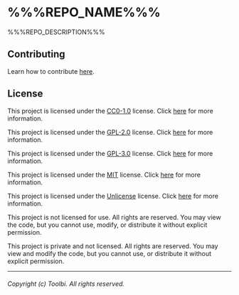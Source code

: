 # %%%REPO_NAME%%%

%%%REPO_DESCRIPTION%%%

<!-- Content goes here -->

<!-- ! Delete this section if no contributions are allowed -->

## Contributing

Learn how to contribute
[here](https://github.com/nightalike/%%%REPO_NAME%%%/blob/main/CONTRIBUTING.md).

## License

<!-- ! Choose one of the licenses and delete the rest -->

<!-- CC0-1.0 -->

This project is licensed under the
[CC0-1.0](https://github.com/toolbi-org/%%%REPO_NAME%%%/blob/main/LICENSE)
license. Click
[here](https://github.com/toolbi-org/%%%REPO_NAME%%%/blob/main/LICENSE) for more
information.

<!-- GPL-2.0 -->

This project is licensed under the
[GPL-2.0](https://github.com/toolbi-org/%%%REPO_NAME%%%/blob/main/LICENSE)
license. Click
[here](https://github.com/toolbi-org/%%%REPO_NAME%%%/blob/main/LICENSE) for more
information.

<!-- GPL-3.0 -->

This project is licensed under the
[GPL-3.0](https://github.com/toolbi-org/%%%REPO_NAME%%%/blob/main/LICENSE)
license. Click
[here](https://github.com/toolbi-org/%%%REPO_NAME%%%/blob/main/LICENSE) for more
information.

<!-- MIT -->

This project is licensed under the
[MIT](https://github.com/toolbi-org/%%%REPO_NAME%%%/blob/main/LICENSE) license.
Click [here](https://github.com/toolbi-org/%%%REPO_NAME%%%/blob/main/LICENSE)
for more information.

<!-- Unlicense -->

This project is licensed under the
[Unlicense](https://github.com/toolbi-org/%%%REPO_NAME%%%/blob/main/LICENSE)
license. Click
[here](https://github.com/toolbi-org/%%%REPO_NAME%%%/blob/main/LICENSE) for more
information.

<!-- No license -->

This project is not licensed for use. All rights are reserved. You may view the
code, but you cannot use, modify, or distribute it without explicit permission.

<!-- Private -->

This project is private and not licensed. All rights are reserved. You may view
and modify the code, but you cannot use, or distribute it without explicit
permission.

---

###### Copyright (c) Toolbi. All rights reserved.

